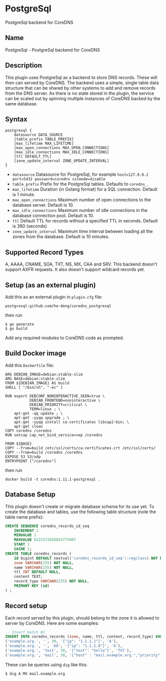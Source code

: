 # PostgreSql

PostgreSql backend for CoreDNS

## Name
PostgreSql - PostgreSql backend for CoreDNS

## Description

This plugin uses PostgreSql as a backend to store DNS records. These will then can served by CoreDNS. The backend uses a simple, single table data structure that can be shared by other systems to add and remove records from the DNS server. As there is no state stored in the plugin, the service can be scaled out by spinning multiple instances of CoreDNS backed by the same database.

## Syntax
```
postgresql {
    datasource DATA_SOURCE
    [table_prefix TABLE_PREFIX]
    [max_lifetime MAX_LIFETIME]
    [max_open_connections MAX_OPEN_CONNECTIONS]
    [max_idle_connections MAX_IDLE_CONNECTIONS]
    [ttl DEFAULT_TTL]
    [zone_update_interval ZONE_UPDATE_INTERVAL]
}
```

- `datasource` Datasource for PostgreSql, for example `host=127.0.0.1 port=5432 password=coredns sslmode=disable`
- `table_prefix` Prefix for the PostgreSql tables. Defaults to `coredns_`.
- `max_lifetime` Duration (in Golang format) for a SQL connection. Default is 1 minute.
- `max_open_connections` Maximum number of open connections to the database server. Default is 10.
- `max_idle_connections` Maximum number of idle connections in the database connection pool. Default is 10.
- `ttl` Default TTL for records without a specified TTL in seconds. Default is 360 (seconds)
- `zone_update_interval` Maximum time interval between loading all the zones from the database. Default is 10 minutes.

## Supported Record Types

A, AAAA, CNAME, SOA, TXT, NS, MX, CAA and SRV. This backend doesn't support AXFR requests. It also doesn't support wildcard records yet.

## Setup (as an external plugin)

Add this as an external plugin in `plugin.cfg` file:

```
postgresql:github.com/he-deng/coredns_postgresql
```

then run

```shell script
$ go generate
$ go build
```

Add any required modules to CoreDNS code as prompted.

## Build Docker image

Add this `Dockerfile` file:

```shell script
ARG DEBIAN_IMAGE=debian:stable-slim
ARG BASE=debian:stable-slim
FROM ${DEBIAN_IMAGE} AS build
SHELL [ "/bin/sh", "-ec" ]

RUN export DEBCONF_NONINTERACTIVE_SEEN=true \
           DEBIAN_FRONTEND=noninteractive \
           DEBIAN_PRIORITY=critical \
           TERM=linux ; \
    apt-get -qq update ; \
    apt-get -yyqq upgrade ; \
    apt-get -yyqq install ca-certificates libcap2-bin; \
    apt-get clean
COPY coredns /coredns
RUN setcap cap_net_bind_service=+ep /coredns

FROM ${BASE}
COPY --from=build /etc/ssl/certs/ca-certificates.crt /etc/ssl/certs/
COPY --from=build /coredns /coredns
EXPOSE 53 53/udp
ENTRYPOINT ["/coredns"]
```

then run

```shell script
docker build -t coredns:1.11.1-postgresql .
```


## Database Setup
This plugin doesn't create or migrate database schema for its use yet. To create the database and tables, use the following table structure (note the table name prefix):

```sql
CREATE SEQUENCE coredns_records_id_seq
    INCREMENT 1
    MINVALUE 1
    MAXVALUE 9223372036854775807
    START 1
    CACHE 1;
CREATE TABLE coredns_records (
    id bigint DEFAULT nextval('coredns_records_id_seq'::regclass) NOT NULL,
    zone VARCHAR(255) NOT NULL,
    name VARCHAR(255) NOT NULL,
    ttl INT DEFAULT NULL,
    content TEXT,
    record_type VARCHAR(255) NOT NULL,
    PRIMARY KEY (id)
) ;
```

## Record setup
Each record served by this plugin, should belong to the zone it is allowed to server by CoreDNS. Here are some examples:

```sql
-- Insert batch #1
INSERT INTO coredns_records (zone, name, ttl, content, record_type) VALUES
('example.org.', '', 30, '{"ip": "1.1.1.1"}', 'A'),
('example.org.', '', '60', '{"ip": "1.1.1.0"}', 'A'),
('example.org.', 'test', 30, '{"text": "hello"}', 'TXT'),
('example.org.', 'mail', 30, '{"host" : "mail.example.org.","priority" : 10}', 'MX');
```

These can be queries using `dig` like this:

```shell script
$ dig A MX mail.example.org 
```

